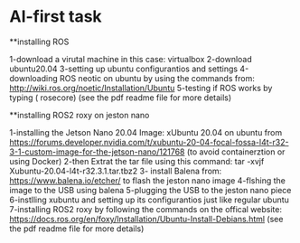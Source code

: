 # AI-first task


**installing ROS

1-download a virutal machine in this case: virtualbox
2-download ubuntu20.04
3-setting up ubuntu configurantios and settings
4-downloading ROS neotic on ubuntu by using the commands from: http://wiki.ros.org/noetic/Installation/Ubuntu
5-testing if ROS works by typing ( rosecore)
(see the pdf readme file for more details)

**installing ROS2 roxy on jeston nano

1-installing the Jetson Nano 20.04 Image: xUbuntu 20.04 on ubuntu from https://forums.developer.nvidia.com/t/xubuntu-20-04-focal-fossa-l4t-r32-3-1-custom-image-for-the-jetson-nano/121768 (to avoid containerztion or using Docker)
2-then Extrat the tar file using this command: tar -xvjf Xubuntu-20.04-l4t-r32.3.1.tar.tbz2
3- install Balena from: https://www.balena.io/etcher/ to flash the jeston nano image
4-flshing the image to the USB using balena
5-plugging the USB to the jeston nano piece 
6-instlling xubuntu and setting up its configurantios just like regular ubuntu 
7-installing ROS2 roxy by following the commands on  the offical website: https://docs.ros.org/en/foxy/Installation/Ubuntu-Install-Debians.html
(see the pdf readme file for more details)
